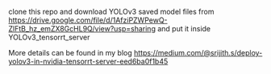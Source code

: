 clone this repo and download YOLOv3 saved model files from https://drive.google.com/file/d/1AfziPZWPewQ-ZlFtB_hz_emZX8GcHL9Q/view?usp=sharing  and put it inside YOLOv3_tensorrt_server

More details can be found in my blog https://medium.com/@srijith.s/deploy-yolov3-in-nvidia-tensorrt-server-eed6ba0f1b45
